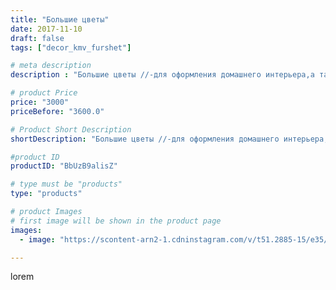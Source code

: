 ```yaml
---
title: "Большие цветы"
date: 2017-11-10
draft: false
tags: ["decor_kmv_furshet"]

# meta description
description : "Большие цветы //-для оформления домашнего интерьера,а так же для салонов красоты,магазинов ,SPA салонов.#цветыгиганты"

# product Price
price: "3000"
priceBefore: "3600.0"

# Product Short Description
shortDescription: "Большие цветы //-для оформления домашнего интерьера,а так же для салонов красоты,магазинов ,SPA салонов.#цветыгиганты"

#product ID
productID: "BbUzB9alisZ"

# type must be "products"
type: "products"

# product Images
# first image will be shown in the product page
images:
  - image: "https://scontent-arn2-1.cdninstagram.com/v/t51.2885-15/e35/23348063_1181824541949381_912144800474464256_n.jpg?se=7&tp=1&_nc_ht=scontent-arn2-1.cdninstagram.com&_nc_cat=109&_nc_ohc=v9-mL6IMoucAX_1QPGt&ccb=7-4&oh=bfd37a9db934506c042bdda57e99daca&oe=6083F7EC&_nc_sid=86f79a&ig_cache_key=MTY0NTE2NDE5ODkzMjkxNzAxNw%3D%3D.2-ccb7-4"

---
```

lorem
